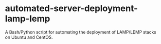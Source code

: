 # automated-server-deployment-lamp-lemp
A Bash/Python script for automating the deployment of LAMP/LEMP stacks on Ubuntu and CentOS.

